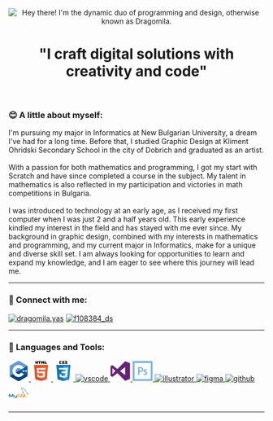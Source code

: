 <p align = "center" dir = "auto">
 <img src="https://raw.githubusercontent.com/IHADAODIWRI/IHADAODIWRI/3f7c26458bf6114304520a6eed02d35cfe69b2b6/text.svg" alt="Hey there! 
I'm the dynamic duo of programming and design, otherwise known as Dragomila." width="65%" height="auto" style="max-width: 100%;">
</p>

<h1 align="center">"I craft digital solutions with creativity and code"</h1>



<br>
<h3 align="left">😊 A little about myself:</h3>
<p align="left">

I'm pursuing my major in Informatics at New Bulgarian University, a dream I've had for a long time. Before that, I studied Graphic Design at Kliment Ohridski Secondary School in the city of Dobrich and graduated as an artist.<br>
<br>
With a passion for both mathematics and programming, I got my start with Scratch and have since completed a course in the subject. My talent in mathematics is also reflected in my participation and victories in math competitions in Bulgaria.<br>
<br>
I was introduced to technology at an early age, as I received my first computer when I was just 2 and a half years old. This early experience kindled my interest in the field and has stayed with me ever since. My background in graphic design, combined with my interests in mathematics and programming, and my current major in Informatics, make for a unique and diverse skill set. I am always looking for opportunities to learn and expand my knowledge, and I am eager to see where this journey will lead me.<br>

---

</p>

<h3 align="left">🤙 Connect with me:</h3>
<p align="left">
<a href="https://instagram.com/dragomila.yas" target="blank"><img align="center" src="https://raw.githubusercontent.com/rahuldkjain/github-profile-readme-generator/master/src/images/icons/Social/instagram.svg" alt="dragomila.yas" height="30" width="40" /></a>
<a href="https://www.hackerrank.com/f108384_ds" target="blank"><img align="center" src="https://raw.githubusercontent.com/rahuldkjain/github-profile-readme-generator/master/src/images/icons/Social/hackerrank.svg" alt="f108384_ds" height="30" width="40" /></a>
</p>

---

<h3 align="left">🧰 Languages and Tools:</h3>

  <a href="https://www.w3schools.com/cpp/" target="_blank" rel="noreferrer"> 
    <img src="https://raw.githubusercontent.com/devicons/devicon/master/icons/cplusplus/cplusplus-original.svg" alt="cplusplus" width="40" height="40"/> </a> 
 
  <a href="https://www.w3.org/html/" target="_blank" rel="noreferrer"> 
    <img src="https://raw.githubusercontent.com/devicons/devicon/master/icons/html5/html5-original-wordmark.svg" alt="html5" width="40" height="40"/> </a> 
 
 <a href="https://www.w3schools.com/css/" target="_blank" rel="noreferrer"> 
    <img src="https://raw.githubusercontent.com/devicons/devicon/master/icons/css3/css3-original-wordmark.svg" alt="css3" width="40" height="40"/> </a> 
 
 <a href="https://code.visualstudio.com/" target="_blank" rel="noreferrer"> 
    <img src="https://camo.githubusercontent.com/5fa137d222dde7b69acd22c6572a065ce3656e6ffa1f5e88c1b5c7a935af3cc6/68747470733a2f2f63646e2e6a7364656c6976722e6e65742f67682f64657669636f6e732f64657669636f6e2f69636f6e732f7673636f64652f7673636f64652d6f726967696e616c2e737667" alt="vscode" width="40" height="40"/> </a> 
 
  <a href="https://visualstudio.microsoft.com/" target="_blank" rel="noreferrer"> 
    <img src= "https://github.com/devicons/devicon/raw/v2.14.0/icons/visualstudio/visualstudio-plain.svg" alt="visualstudio" width="40" height="40"/> </a> 
  
  <a href="https://www.photoshop.com/en" target="_blank" rel="noreferrer"> 
    <img src="https://raw.githubusercontent.com/devicons/devicon/master/icons/photoshop/photoshop-line.svg" alt="photoshop" width="40" height="40"/> </a>
 
  <a href="https://www.adobe.com/in/products/illustrator.html" target="_blank" rel="noreferrer"> 
    <img src="https://www.vectorlogo.zone/logos/adobe_illustrator/adobe_illustrator-icon.svg" alt="illustrator" width="40" height="40"/> </a> 
   
  <a href="https://www.figma.com/" target="_blank" rel="noreferrer"> 
    <img src="https://www.vectorlogo.zone/logos/figma/figma-icon.svg" alt="figma" width="40" height="40"/> </a> 
 
  <a href="https://github.com/IHADAODIWRI" target="_blank" rel="noreferrer"> 
    <img src="https://raw.githubusercontent.com/jmnote/z-icons/master/svg/github.svg" alt="github" width="40" height="40"/> </a> 
 
  <a href="https://www.mysql.com/" target="_blank" rel="noreferrer"> 
    <img src="https://raw.githubusercontent.com/devicons/devicon/master/icons/mysql/mysql-original-wordmark.svg" alt="mysql" width="40" height="40"/> </a> 
    
    
  ---
  
  
